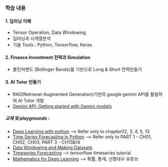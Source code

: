 ### 학습 내용
#### 1. 딥러닝 이해
- Tensor Operation,  Data Windowing
- 딥러닝과 시계열분석
- 기술 Tools : Python, Tensorflow, Keras
#### 2. Finance Investment 전략과 Simulation
- 볼린저밴드 (Bollinger Bands)를 기반으로 Long & Short 전략만들기
#### 3. AI Tutor 만들기
- RAG(Retrieval-Augmented Generation)기반의 google gemini API를 활용하여 AI Tutor 개발
- [Gemini API: Getting started with Gemini models](https://colab.research.google.com/github/google-gemini/cookbook/blob/main/quickstarts/Get_started.ipynb)

##### 교재 및 playgrounds :
- [Deep Learning with python](https://sourestdeeds.github.io/pdf/Deep%20Learning%20with%20Python.pdf) --> Refer only to chapter02, 3, 4, 5, 13
- [Time Series Forecasting in Python](https://www.oreilly.com/library/view/time-series-forecasting/9781617299889/) --> Refer only to PART 1 - CH01, CH02, CH03, PART 3 - CH13&14
- [Data Windowing and Making Datasets](https://carpentries-incubator.github.io/python-classifying-power-consumption/instructor/03-data-windows.html)
- [Timeseries Forecasting](https://www.tensorflow.org/tutorials/structured_data/time_series?hl=ko) --> tensorflow timeseries tutorial
- [Mathematics for Deep Learning](https://github.com/kafa46/deeplearning_math/tree/master?tab=readme-ov-file) --> 확률, 통계, 선형대수 유튜브

